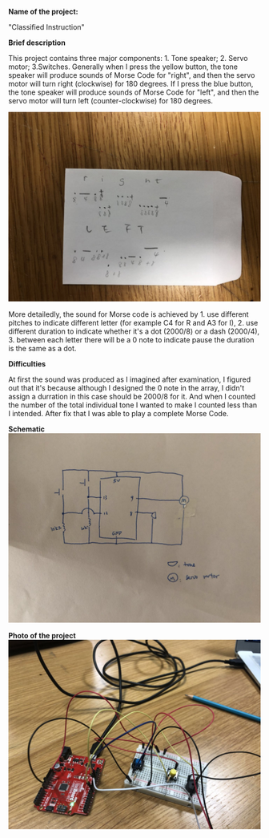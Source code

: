 **Name of the project:**

"Classified Instruction"

**Brief description**

This project contains three major components: 1. Tone speaker; 2. Servo motor; 3.Switches. Generally when I press the yellow button, the tone speaker will produce sounds of Morse Code for "right", and then the servo motor will turn right (clockwise) for 180 degrees. If I press the blue button, the tone speaker will produce sounds of Morse Code for "left", and then the servo motor will turn left (counter-clockwise) for 180 degrees.

![](morseCode.jpg)

More detailedly, the sound for Morse code is achieved by 1. use different pitches to indicate different letter (for example C4 for R and A3 for I), 2. use different duration to indicate whether it's a dot (2000/8) or a dash (2000/4), 3. between each letter there will be a 0 note to indicate pause the duration is the same as a dot.

**Difficulties**

At first the sound was produced as I imagined after examination, I figured out that it's because although I designed the 0 note in the array, I didn't assign a durration in this case should be 2000/8 for it. And when I counted the number of the total individual tone I wanted to make I counted less than I intended. After fix that I was able to play a complete Morse Code.

**Schematic**
![](schematics.jpg)


**Photo of the project**
![](project.jpg)
